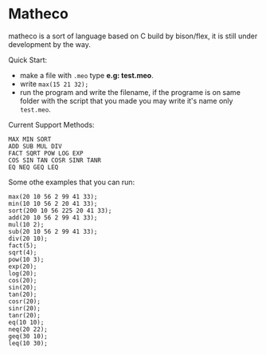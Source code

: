 # Matheco

matheco is a sort of language based on C build by bison/flex, it is still under development by the way.

Quick Start:
* make a file with `.meo` type **e.g: test.meo**.
* write `max(15 21 32);`
* run the program and write the filename, if the programe is on same folder with the script that you made you may write it's name only `test.meo`.

Current Support Methods:
```
MAX MIN SORT
ADD SUB MUL DIV
FACT SQRT POW LOG EXP
COS SIN TAN COSR SINR TANR
EQ NEQ GEQ LEQ
```

Some othe examples that you can run:
```
max(20 10 56 2 99 41 33);
min(10 10 56 2 20 41 33);
sort(200 10 56 225 20 41 33);
add(20 10 56 2 99 41 33);
mul(10 2);
sub(20 10 56 2 99 41 33);
div(20 10);
fact(5);
sqrt(4);
pow(10 3);
exp(20);
log(20);
cos(20);
sin(20);
tan(20);
cosr(20);
sinr(20);
tanr(20);
eq(10 10);
neq(20 22);
geq(30 10);
leq(10 30);
```
